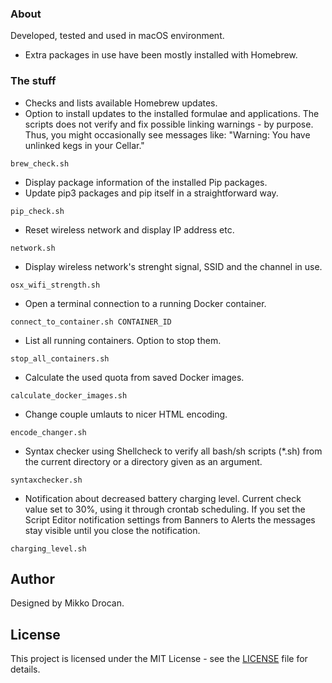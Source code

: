 ### About

Developed, tested and used in macOS environment.
- Extra packages in use have been mostly installed with Homebrew.

### The stuff

- Checks and lists available Homebrew updates.
- Option to install updates to the installed formulae and applications.
The scripts does not verify and fix possible linking warnings - by purpose. Thus, you might occasionally see messages like: "Warning: You have unlinked kegs in your Cellar."
```
brew_check.sh
```

- Display package information of the installed Pip packages.
- Update pip3 packages and pip itself in a straightforward way.
```
pip_check.sh
```

- Reset wireless network and display IP address etc.
```
network.sh
```

- Display wireless network's strenght signal, SSID and the channel in use.
```
osx_wifi_strength.sh
```

- Open a terminal connection to a running Docker container.
```
connect_to_container.sh CONTAINER_ID
```

- List all running containers. Option to stop them.
```
stop_all_containers.sh
```

- Calculate the used quota from saved Docker images.
```
calculate_docker_images.sh
```

- Change couple umlauts to nicer HTML encoding.
```
encode_changer.sh
```

- Syntax checker using Shellcheck to verify all bash/sh scripts (*.sh) from the current directory or a directory given as an argument.
```
syntaxchecker.sh
```

- Notification about decreased battery charging level. Current check value set to 30%, using it through crontab scheduling. If you set the Script Editor notification settings from Banners to Alerts the messages stay visible until you close the notification. 
```
charging_level.sh
```

## Author

Designed by Mikko Drocan.

## License

This project is licensed under the MIT License - see the [LICENSE](LICENSE) file for details.